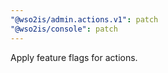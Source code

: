 ```yaml
---
"@wso2is/admin.actions.v1": patch
"@wso2is/console": patch
---
```


Apply feature flags for actions.

